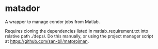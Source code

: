 # matador
A wrapper to manage condor jobs from Matlab.

Requires cloning the dependencies listed in matlab_requirement.txt into relative path ./deps/. Do this manually, or using the project manager script at https://github.com/san-bil/matprojman.
